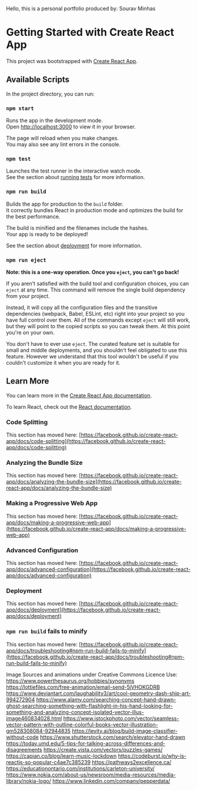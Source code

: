 Hello, this is a personal portfolio produced by: Sourav Minhas

# Getting Started with Create React App

This project was bootstrapped with [Create React App](https://github.com/facebook/create-react-app).

## Available Scripts

In the project directory, you can run:

### `npm start`

Runs the app in the development mode.\
Open [http://localhost:3000](http://localhost:3000) to view it in your browser.

The page will reload when you make changes.\
You may also see any lint errors in the console.

### `npm test`

Launches the test runner in the interactive watch mode.\
See the section about [running tests](https://facebook.github.io/create-react-app/docs/running-tests) for more information.

### `npm run build`

Builds the app for production to the `build` folder.\
It correctly bundles React in production mode and optimizes the build for the best performance.

The build is minified and the filenames include the hashes.\
Your app is ready to be deployed!

See the section about [deployment](https://facebook.github.io/create-react-app/docs/deployment) for more information.

### `npm run eject`

**Note: this is a one-way operation. Once you `eject`, you can't go back!**

If you aren't satisfied with the build tool and configuration choices, you can `eject` at any time. This command will remove the single build dependency from your project.

Instead, it will copy all the configuration files and the transitive dependencies (webpack, Babel, ESLint, etc) right into your project so you have full control over them. All of the commands except `eject` will still work, but they will point to the copied scripts so you can tweak them. At this point you're on your own.

You don't have to ever use `eject`. The curated feature set is suitable for small and middle deployments, and you shouldn't feel obligated to use this feature. However we understand that this tool wouldn't be useful if you couldn't customize it when you are ready for it.

## Learn More

You can learn more in the [Create React App documentation](https://facebook.github.io/create-react-app/docs/getting-started).

To learn React, check out the [React documentation](https://reactjs.org/).

### Code Splitting

This section has moved here: [https://facebook.github.io/create-react-app/docs/code-splitting](https://facebook.github.io/create-react-app/docs/code-splitting)

### Analyzing the Bundle Size

This section has moved here: [https://facebook.github.io/create-react-app/docs/analyzing-the-bundle-size](https://facebook.github.io/create-react-app/docs/analyzing-the-bundle-size)

### Making a Progressive Web App

This section has moved here: [https://facebook.github.io/create-react-app/docs/making-a-progressive-web-app](https://facebook.github.io/create-react-app/docs/making-a-progressive-web-app)

### Advanced Configuration

This section has moved here: [https://facebook.github.io/create-react-app/docs/advanced-configuration](https://facebook.github.io/create-react-app/docs/advanced-configuration)

### Deployment

This section has moved here: [https://facebook.github.io/create-react-app/docs/deployment](https://facebook.github.io/create-react-app/docs/deployment)

### `npm run build` fails to minify

This section has moved here: [https://facebook.github.io/create-react-app/docs/troubleshooting#npm-run-build-fails-to-minify](https://facebook.github.io/create-react-app/docs/troubleshooting#npm-run-build-fails-to-minify)

Image Sources and animations under Creative Commons Licence Use:
https://www.powerthesaurus.org/hobbies/synonyms
https://lottiefiles.com/free-animation/email-send-5jVHOKGDRB
https://www.deviantart.com/laughability3/art/cool-geometry-dash-ship-art-994272904
https://www.alamy.com/searching-concept-hand-drawn-ghost-searching-something-with-flashlight-in-his-hand-looking-for-something-and-analyzing-concept-isolated-vector-illus-image460834028.html
https://www.istockphoto.com/vector/seamless-vector-pattern-with-outline-colorful-books-vector-illustration-gm528308084-92944835
https://levity.ai/blog/build-image-classifier-without-code
https://www.shutterstock.com/search/elevator-hand-drawn
https://today.umd.edu/5-tips-for-talking-across-differences-and-disagreements
https://create.vista.com/vectors/puzzles-games/
https://capian.co/blog/learn-music-lockdown
https://codeburst.io/why-is-reactjs-so-popular-c4ae7c385239
https://pathways2excellence.ca/
https://educationontario.com/institutions/carleton-university/
https://www.nokia.com/about-us/newsroom/media-resources/media-library/nokia-logo/
https://www.linkedin.com/company/pepperdata/